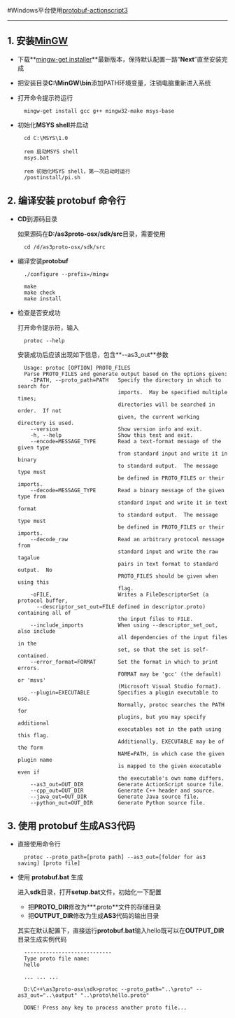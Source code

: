 #Windows平台使用[protobuf-actionscript3][1]
- - - - - -
[1]: http://code.google.com/p/protobuf-actionscript3/ "http://code.google.com/p/protobuf-actionscript3/"
[2]: http://mingw.org/wiki/Getting_Started "http://mingw.org/wiki/Getting_Started"
[3]: http://sourceforge.net/projects/mingw/files/Installer/mingw-get-inst/ "http://sourceforge.net/projects/mingw/files/Installer/mingw-get-inst/"

## 1. 安装[MinGW][2]  
* 下载**[mingw-get installer][3]**最新版本，保持默认配置一路“**Next**”直至安装完成
* 把安装目录**C:\MinGW\bin**添加PATH环境变量，注销电脑重新进入系统
* 打开命令提示符运行  
  	
		mingw-get install gcc g++ mingw32-make msys-base
	
		
* 初始化**MSYS shell**并启动  
  	
		cd C:\MSYS\1.0
		
		rem 启动MSYS shell
		msys.bat
		
		rem 初始化MSYS shell，第一次启动时运行
		/postinstall/pi.sh
	
	
## 2. 编译安装 protobuf 命令行
* **CD**到源码目录
  
	如果源码在**D:/as3proto-osx/sdk/src**目录，需要使用
  
		cd /d/as3proto-osx/sdk/src
		
* 编译安装**protobuf**
  
		./configure --prefix=/mingw
		
		make		
		make check		
		make install
	
* 检查是否安成功
  
	打开命令提示符，输入
  
		protoc --help
		
	安装成功后应该出现如下信息，包含**--as3_out**参数
	
		Usage: protoc [OPTION] PROTO_FILES
		Parse PROTO_FILES and generate output based on the options given:
		  -IPATH, --proto_path=PATH   Specify the directory in which to search for
		                              imports.  May be specified multiple times;
		                              directories will be searched in order.  If not
		                              given, the current working directory is used.
		  --version                   Show version info and exit.
		  -h, --help                  Show this text and exit.
		  --encode=MESSAGE_TYPE       Read a text-format message of the given type
		                              from standard input and write it in binary
		                              to standard output.  The message type must
		                              be defined in PROTO_FILES or their imports.
		  --decode=MESSAGE_TYPE       Read a binary message of the given type from
		                              standard input and write it in text format
		                              to standard output.  The message type must
		                              be defined in PROTO_FILES or their imports.
		  --decode_raw                Read an arbitrary protocol message from
		                              standard input and write the raw tagalue
		                              pairs in text format to standard output.  No
		                              PROTO_FILES should be given when using this
		                              flag.
		  -oFILE,                     Writes a FileDescriptorSet (a protocol buffer,
		    --descriptor_set_out=FILE defined in descriptor.proto) containing all of
		                              the input files to FILE.
		  --include_imports           When using --descriptor_set_out, also include
		                              all dependencies of the input files in the
		                              set, so that the set is self-contained.
		  --error_format=FORMAT       Set the format in which to print errors.
		                              FORMAT may be 'gcc' (the default) or 'msvs'
		                              (Microsoft Visual Studio format).
		  --plugin=EXECUTABLE         Specifies a plugin executable to use.
		                              Normally, protoc searches the PATH for
		                              plugins, but you may specify additional
		                              executables not in the path using this flag.
		                              Additionally, EXECUTABLE may be of the form
		                              NAME=PATH, in which case the given plugin name
		                              is mapped to the given executable even if
		                              the executable's own name differs.
		  --as3_out=OUT_DIR           Generate ActionScript source file.
		  --cpp_out=OUT_DIR           Generate C++ header and source.
		  --java_out=OUT_DIR          Generate Java source file.
		  --python_out=OUT_DIR        Generate Python source file.

## 3. 使用 protobuf 生成AS3代码
* 直接使用命令行
  
		protoc --proto_path=[proto path] --as3_out=[folder for as3 saving] [proto file]
		
* 使用 **protobuf.bat** 生成
  
	进入**sdk**目录，打开**setup.bat**文件，初始化一下配置
	+ 把**PROTO_DIR**修改为**\*.proto**文件的存储目录
	+ 把**OUTPUT_DIR**修改为生成**AS3**代码的输出目录
	
	其实在默认配置下，直接运行**protobuf.bat**输入hello既可以在**OUTPUT_DIR**目录生成实例代码
	
		----------------------------
		Type proto file name:
		hello

		... ... ...

		D:\C++\as3proto-osx\sdk>protoc --proto_path="..\proto" --as3_out="..\output" "..\proto\hello.proto"

		DONE! Press any key to process another proto file...

		
	


